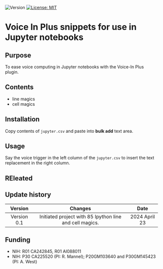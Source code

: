 ![Version](https://img.shields.io/static/v1?label=jupyter-voice-in&message=0.1&color=brightcolor)
[![License: MIT](https://img.shields.io/badge/License-MIT-blue.svg)](https://opensource.org/licenses/MIT)


# Voice In Plus snippets for use in Jupyter notebooks

## Purpose

To ease voice computing in Jupyter notebooks with the Voice-In Plus plugin.

## Contents

- line magics
- cell magics



## Installation

Copy contents of `jupyter.csv` and paste into **bulk add** text area.

## Usage

Say the voice trigger in the left column of the `jupyter.csv` to insert the text replacement in the right column.

## REleated 


## Update history

|Version      | Changes                                                                                                                                    | Date                 |
|:-----------:|:------------------------------------------------------------------------------------------------------------------------------------------:|:--------------------:|
| Version 0.1 |  Initiated project with 85 Ipython line and cell magics.                                                                                   | 2024 April 23        |

## Funding
- NIH: R01 CA242845, R01 AI088011
- NIH: P30 CA225520 (PI: R. Mannel); P20GM103640 and P30GM145423 (PI: A. West)
